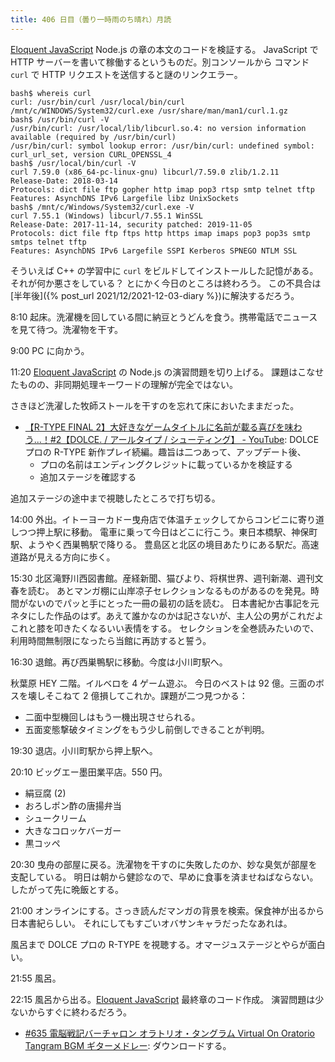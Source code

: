 ```yaml
---
title: 406 日目（曇り一時雨のち晴れ）月読
---
```


[Eloquent JavaScript][Haverbeke18] Node.js の章の本文のコードを検証する。
JavaScript で HTTP サーバーを書いて稼働するというものだ。別コンソールから
コマンド `curl` で HTTP リクエストを送信すると謎のリンクエラー。

```console
bash$ whereis curl
curl: /usr/bin/curl /usr/local/bin/curl /mnt/c/WINDOWS/System32/curl.exe /usr/share/man/man1/curl.1.gz
bash$ /usr/bin/curl -V
/usr/bin/curl: /usr/local/lib/libcurl.so.4: no version information available (required by /usr/bin/curl)
/usr/bin/curl: symbol lookup error: /usr/bin/curl: undefined symbol: curl_url_set, version CURL_OPENSSL_4
bash$ /usr/local/bin/curl -V
curl 7.59.0 (x86_64-pc-linux-gnu) libcurl/7.59.0 zlib/1.2.11
Release-Date: 2018-03-14
Protocols: dict file ftp gopher http imap pop3 rtsp smtp telnet tftp 
Features: AsynchDNS IPv6 Largefile libz UnixSockets 
bash$ /mnt/c/Windows/System32/curl.exe -V
curl 7.55.1 (Windows) libcurl/7.55.1 WinSSL
Release-Date: 2017-11-14, security patched: 2019-11-05
Protocols: dict file ftp ftps http https imap imaps pop3 pop3s smtp smtps telnet tftp
Features: AsynchDNS IPv6 Largefile SSPI Kerberos SPNEGO NTLM SSL
```

そういえば C++ の学習中に `curl` をビルドしてインストールした記憶がある。それが何か悪さをしている？
とにかく今日のところは終わろう。
この不具合は[半年後]({% post_url 2021/12/2021-12-03-diary %})に解決するだろう。

8:10 起床。洗濯機を回している間に納豆とうどんを食う。携帯電話でニュースを見て待つ。洗濯物を干す。

9:00 PC に向かう。

11:20 [Eloquent JavaScript][Haverbeke18] の Node.js の演習問題を切り上げる。
課題はこなせたものの、非同期処理キーワードの理解が完全ではない。

さきほど洗濯した牧師ストールを干すのを忘れて床においたままだった。

* [【R-TYPE FINAL 2】大好きなゲームタイトルに名前が載る喜びを味わう...！&#x23;2【DOLCE. / アールタイプ / シューティング】 - YouTube](https://www.youtube.com/watch?v=0iXGtRWbhp0):
  DOLCE プロの R-TYPE 新作プレイ続編。趣旨は二つあって、アップデート後、
  * プロの名前はエンディングクレジットに載っているかを検証する
  * 追加ステージを確認する

追加ステージの途中まで視聴したところで打ち切る。

14:00 外出。イトーヨーカドー曳舟店で体温チェックしてからコンビニに寄り道しつつ押上駅に移動。
電車に乗って今日はどこに行こう。東日本橋駅、神保町駅、ようやく西巣鴨駅で降りる。
豊島区と北区の境目あたりにある駅だ。高速道路が見える方向に歩く。

15:30 北区滝野川西図書館。産経新聞、猫びより、将棋世界、週刊新潮、週刊文春を読む。
あとマンガ棚に山岸凉子セレクションなるものがあるのを発見。時間がないのでパッと手にとった一冊の最初の話を読む。
日本書紀か古事記を元ネタにした作品のはず。あえて誰かなのかは記さないが、主人公の男がこれだよこれと膝を叩きたくなるいい表情をする。
セレクションを全巻読みたいので、利用時間無制限になったら当館に再訪すると誓う。

16:30 退館。再び西巣鴨駅に移動。今度は小川町駅へ。

秋葉原 HEY 二階。イルベロを 4 ゲーム遊ぶ。
今日のベストは 92 億。三面のボスを壊しそこねて 2 億損してこれか。課題が二つ見つかる：

* 二面中型機回しはもう一機出現させられる。
* 五面変態撃破タイミングをもう少し前倒しできることが判明。

19:30 退店。小川町駅から押上駅へ。

20:10 ビッグエー墨田業平店。550 円。

* 絹豆腐 (2)
* おろしポン酢の唐揚弁当
* シュークリーム
* 大きなコロッケバーガー
* 黒コッペ

20:30 曳舟の部屋に戻る。洗濯物を干すのに失敗したのか、妙な臭気が部屋を支配している。
明日は朝から健診なので、早めに食事を済ませねばならない。したがって先に晩飯とする。

21:00 オンラインにする。さっき読んだマンガの背景を検索。保食神が出るから日本書紀らしい。
それにしてもすごいオバサンキャラだったなあれは。

風呂まで DOLCE プロの R-TYPE を視聴する。オマージュステージとやらが面白い。

21:55 風呂。

22:15 風呂から出る。[Eloquent JavaScript][Haverbeke18] 最終章のコード作成。
演習問題は少ないからすぐに終わるだろう。

* [&#x23;635 電脳戦記バーチャロン オラトリオ・タングラム Virtual On Oratorio Tangram BGM ギターメドレー](https://www.youtube.com/watch?v=SzSua3QBLqI):
  ダウンロードする。

[Haverbeke18]: https://eloquentjavascript.net/
